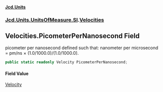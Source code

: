 #### [Jcd.Units](index 'index')
### [Jcd.Units.UnitsOfMeasure.SI](Jcd.Units.UnitsOfMeasure.SI 'Jcd.Units.UnitsOfMeasure.SI').[Velocities](Velocities 'Jcd.Units.UnitsOfMeasure.SI.Velocities')

## Velocities.PicometerPerNanosecond Field

picometer per nanosecond defined such that: nanometer per microsecond = pm/ns × (1.0/1000.0)/(1.0/1000.0).

```csharp
public static readonly Velocity PicometerPerNanosecond;
```

#### Field Value
[Velocity](Velocity 'Jcd.Units.UnitTypes.Velocity')